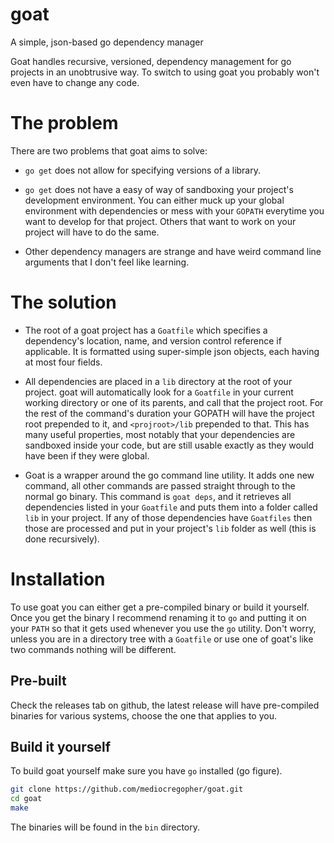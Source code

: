# goat

A simple, json-based go dependency manager

Goat handles recursive, versioned, dependency management for go projects in an
unobtrusive way. To switch to using goat you probably won't even have to change
any code.

# The problem

There are two problems that goat aims to solve:

* `go get` does not allow for specifying versions of a library.

* `go get` does not have a easy of way of sandboxing your project's development
  environment. You can either muck up your global environment with dependencies
  or mess with your `GOPATH` everytime you want to develop for that project.
  Others that want to work on your project will have to do the same.

* Other dependency managers are strange and have weird command line arguments
  that I don't feel like learning.

# The solution

* The root of a goat project has a `Goatfile` which specifies a dependency's
  location, name, and version control reference if applicable. It is formatted
  using super-simple json objects, each having at most four fields.

* All dependencies are placed in a `lib` directory at the root of your project.
  goat will automatically look for a `Goatfile` in your current working
  directory or one of its parents, and call that the project root. For the rest
  of the command's duration your GOPATH will have the project root prepended to
  it, and `<projroot>/lib` prepended to that. This has many useful properties,
  most notably that your dependencies are sandboxed inside your code, but are
  still usable exactly as they would have been if they were global.

* Goat is a wrapper around the go command line utility. It adds one new command,
  all other commands are passed straight through to the normal go binary. This
  command is `goat deps`, and it retrieves all dependencies listed in your
  `Goatfile` and puts them into a folder called `lib` in your project. If any of
  those dependencies have `Goatfiles` then those are processed and put in your
  project's `lib` folder as well (this is done recursively).

# Installation

To use goat you can either get a pre-compiled binary or build it yourself. Once
you get the binary I recommend renaming it to `go` and putting it on your `PATH`
so that it gets used whenever you use the `go` utility. Don't worry, unless you
are in a directory tree with a `Goatfile` or use one of goat's like two commands
nothing will be different.

## Pre-built

Check the releases tab on github, the latest release will have pre-compiled
binaries for various systems, choose the one that applies to you.

## Build it yourself

To build goat yourself make sure you have `go` installed (go figure).

```bash
git clone https://github.com/mediocregopher/goat.git
cd goat
make
```

The binaries will be found in the `bin` directory.
